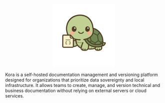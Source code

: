 <div style="text-align: center;">
    <img src="./assets/logo_with_no_background.png" style="width: 200px;" />
</div>

Kora is a self-hosted documentation management and versioning platform designed for organizations that prioritize data sovereignty and local infrastructure. It allows teams to create, manage, and version technical and business documentation without relying on external servers or cloud services.
